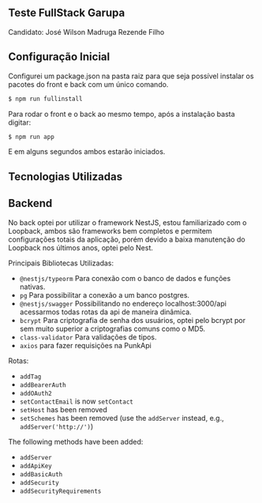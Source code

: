 ## Teste FullStack Garupa

Candidato: José Wilson Madruga Rezende Filho

## Configuração Inicial

Configurei um package.json na pasta raiz para que seja possível instalar os pacotes do front e back com um único comando.
```bash
$ npm run fullinstall
```
Para rodar o front e o back ao mesmo tempo, após a instalação basta digitar:
```bash
$ npm run app
```
E em alguns segundos ambos estarão iniciados.

## Tecnologias Utilizadas

## Backend

No back optei por utilizar o framework NestJS, estou familiarizado com o Loopback, ambos são frameworks bem completos e permitem configurações totais da aplicação, porém devido a baixa manutenção do Loopback nos últimos anos, optei pelo Nest.

Principais Bibliotecas Utilizadas:

- `@nestjs/typeorm` Para conexão com o banco de dados e funções nativas.
- `pg` Para possibilitar a conexão a um banco postgres.
- `@nestjs/swagger` Possibilitando no endereço localhost:3000/api acessarmos todas rotas da api de maneira dinâmica.
- `bcrypt` Para criptografia de senha dos usuários, optei pelo bcrypt por sem muito superior a criptografias comuns como o MD5.
- `class-validator` Para validações de tipos.
- `axios` para fazer requisições na PunkApi

Rotas:

- `addTag`
- `addBearerAuth`
- `addOAuth2`
- `setContactEmail` is now `setContact`
- `setHost` has been removed
- `setSchemes` has been removed (use the `addServer` instead, e.g., `addServer('http://')`)

The following methods have been added:

- `addServer`
- `addApiKey`
- `addBasicAuth`
- `addSecurity`
- `addSecurityRequirements`
